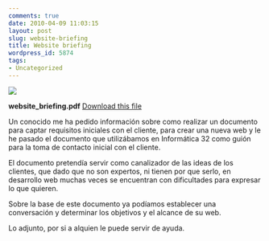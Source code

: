 ```yaml
---
comments: true
date: 2010-04-09 11:03:15
layout: post
slug: website-briefing
title: Website briefing
wordpress_id: 5874
tags:
- Uncategorized
---
```



    


[![](http://blog.alvareznavarro.es/wp-content/uploads/2011/06/pdf.png?w=48)](http://www.alvareznavarro.es/website-briefing)



**website_briefing.pdf**
[Download this file](http://posterous.com/getfile/files.posterous.com/jorgegorka/dIcz9CveJRKXFpYxWFwkQswj7pbwDtNHMHHmfRDvxWxZykMsAF0mgsAnIA4a/website_briefing.pdf)








Un conocido me ha pedido información sobre como realizar un documento para captar requisitos iniciales con el cliente, para crear una nueva web y le he pasado el documento que utilizábamos en Informática 32 como guión para la toma de contacto inicial con el cliente.

El documento pretendía servir como canalizador de las ideas de los clientes, que dado que no son expertos, ni tienen por que serlo, en desarrollo web muchas veces se encuentran con dificultades para expresar lo que quieren.

Sobre la base de este documento ya podíamos establecer una conversación y determinar los objetivos y el alcance de su web.

Lo adjunto, por si a alquien le puede servir de ayuda.


  
